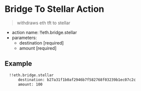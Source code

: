 # Bridge To Stellar Action

> withdraws eth tft to stellar

- action name: !!eth.bridge.stellar
- parameters:
  - destination [required]
  - amount [required]

## Example

```md
  !!eth.bridge.stellar
      destination: b27a31f1b0af2946b7f582768f03239b1ec07c2c
      amount: 100
```
